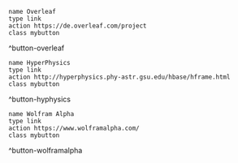 ```button
name Overleaf
type link
action https://de.overleaf.com/project
class mybutton
```

^button-overleaf

```button
name HyperPhysics
type link
action http://hyperphysics.phy-astr.gsu.edu/hbase/hframe.html
class mybutton
```

^button-hyphysics

```button
name Wolfram Alpha
type link
action https://www.wolframalpha.com/
class mybutton
```

^button-wolframalpha
